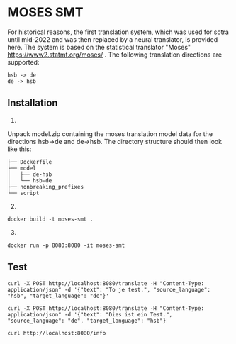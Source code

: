 # MOSES SMT

For historical reasons, the first translation system, which was used for sotra until mid-2022 and was then replaced by a neural translator, is provided here. 
The system is based on the statistical translator "Moses" https://www2.statmt.org/moses/ .
The following translation directions are supported:

```
hsb -> de
de -> hsb
```

## Installation

1.
Unpack model.zip containing the moses translation model data for the directions hsb->de and de->hsb.
The directory structure should then look like this:

```
├── Dockerfile
├── model
│   ├── de-hsb
│   └── hsb-de
├── nonbreaking_prefixes
└── script
```

2.
`docker build -t moses-smt .`

3.
`docker run -p 8080:8080 -it moses-smt`



## Test

`curl -X POST http://localhost:8080/translate -H "Content-Type: application/json" -d '{"text": "To je test.", "source_language": "hsb", "target_language": "de"}'`

`curl -X POST http://localhost:8080/translate -H "Content-Type: application/json" -d '{"text": "Dies ist ein Test.", "source_language": "de", "target_language": "hsb"}`

`curl http://localhost:8080/info`

